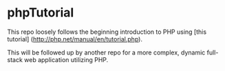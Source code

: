 # phpTutorial

This repo loosely follows the beginning introduction to PHP using [this tutorial] (http://php.net/manual/en/tutorial.php).

This will be followed up by another repo for a more complex, dynamic full-stack web application utilizing PHP. 
